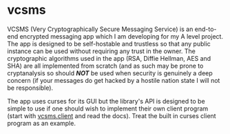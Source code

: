 # vcsms
VCSMS (Very Cryptographically Secure Messaging Service) is an end-to-end encrypted messaging app which I am developing for my A level project.
The app is designed to be self-hostable and trustless so that any public instance can be used without requiring any trust in the owner.
The cryptographic algorithms used in the app (RSA, Diffie Hellman, AES and SHA) are all implemented from scratch (and as such may be prone to cryptanalysis
 so should ***NOT*** be used when security is genuinely a deep concern (if your messages do get hacked by a hostile nation state I will not be responsible). 
 
 The app uses curses for its GUI but the library's API is designed to be simple to use if one should wish to implement their own client program (start 
 with [vcsms.client](vcsms/client.py) and read the docs). Treat the built in curses client program as an example.
 
